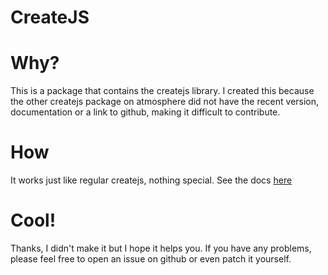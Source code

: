 # CreateJS

# Why?

This is a package that contains the createjs library. I created this because the other createjs package on atmosphere did not have the recent version, documentation or a link to github, making it difficult to contribute.

# How

It works just like regular createjs, nothing special. See the docs [here](http://www.createjs.com/docs)

# Cool!

Thanks, I didn't make it but I hope it helps you. If you have any problems, please feel free to open an issue on github or even patch it yourself.

